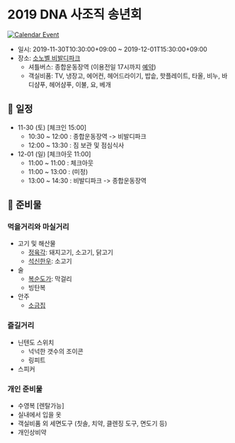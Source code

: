 # 2019 DNA 사조직 송년회

[![Calendar Event](https://img.shields.io/badge/Calendar-%F0%9F%93%85-blue)](./event.ics)

- 일시: 2019-11-30T10:30:00+09:00 ~ 2019-12-01T15:30:00+09:00
- 장소: [소노벨 비발디파크](https://store.naver.com/attractions/detail?entry=plt&id=13139708)
  - 셔틀버스: 종합운동장역 (이용전일 17시까지 [예약](https://www.daemyungresort.com/daemyung.vp.utill.09_03_02_12.ds/dmparse.dm))
  - 객실비품: TV, 냉장고, 에어컨, 헤어드라이기, 밥솥, 핫플레이트, 타올, 비누, 바디샴푸, 헤어샴푸, 이불, 요, 베개

## 📆 일정

- 11-30 (토) [체크인 15:00]
  - 10:30 ~ 12:00 : 종합운동장역 -> 비발디파크
  - 12:00 ~ 13:30 : 짐 보관 및 점심식사
- 12-01 (일) [체크아웃 11:00]
  - 11:00 ~ 11:00 : 체크아웃
  - 11:00 ~ 13:00 : (미정)
  - 13:00 ~ 14:30 : 비발디파크 -> 종합운동장역

## 👜 준비물

### 먹을거리와 마실거리

- 고기 및 해산물
  - [정육각](http://www.jeongyookgak.com/): 돼지고기, 소고기, 닭고기
  - [석신한우](https://suksin.modoo.at/): 소고기
- 술
  - [복순도가](https://smartstore.naver.com/boksoondoga/products/2070712668): 막걸리
  - 빙탄복
- 안주
  - [소금집](https://www.salthousekorea.com/)

### 즐길거리

- 닌텐도 스위치
  - 넉넉한 갯수의 조이콘
  - 링피트
- 스피커

### 개인 준비물

- 수영복 [렌탈가능]
- 실내에서 입을 옷
- 객실비품 외 세면도구 (칫솔, 치약, 클렌징 도구, 면도기 등)
- 개인상비약

